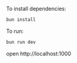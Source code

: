 To install dependencies:
```sh
bun install
```

To run:
```sh
bun run dev
```

open http://localhost:1000
